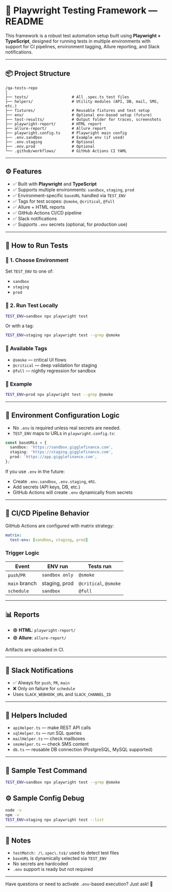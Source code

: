 # 🧪 Playwright Testing Framework — README

This framework is a robust test automation setup built using **Playwright + TypeScript**, designed for running tests in multiple environments with support for CI pipelines, environment tagging, Allure reporting, and Slack notifications.

---

## 📦 Project Structure

```
/qa-tests-repo
│
├── tests/                   # All .spec.ts test files
├── helpers/                 # Utility modules (API, DB, mail, SMS, etc.)
├── fixtures/                # Reusable fixtures and test setup
├── env/                     # Optional env-based setup (future)
├── test-results/            # Output folder for traces, screenshots
├── playwright-report/       # HTML report
├── allure-report/           # Allure report
├── playwright.config.ts     # Playwright main config
├── .env.sandbox             # Example env (if used)
├── .env.staging             # Optional
├── .env.prod                # Optional
└── .github/workflows/       # GitHub Actions CI YAML
```

---

## ⚙️ Features

* ✅ Built with **Playwright** and **TypeScript**
* ✅ Supports multiple environments: `sandbox`, `staging`, `prod`
* ✅ Environment-specific `baseURL` handled via `TEST_ENV`
* ✅ Tags for test scopes: `@smoke`, `@critical`, `@full`
* ✅ Allure + HTML reports
* ✅ GitHub Actions CI/CD pipeline
* ✅ Slack notifications
* ✅ Supports `.env` secrets (optional, for production use)

---

## 🚀 How to Run Tests

### 🔁 1. Choose Environment

Set `TEST_ENV` to one of:

* `sandbox`
* `staging`
* `prod`

### 🧪 2. Run Test Locally

```bash
TEST_ENV=sandbox npx playwright test
```

Or with a tag:

```bash
TEST_ENV=staging npx playwright test --grep @smoke
```

### 🧪 Available Tags

* `@smoke` — critical UI flows
* `@critical` — deep validation for staging
* `@full` — nightly regression for sandbox

### 🔁 Example

```bash
TEST_ENV=prod npx playwright test --grep @smoke
```

---

## 🧩 Environment Configuration Logic

* No `.env` is required unless real secrets are needed.
* `TEST_ENV` maps to URLs in `playwright.config.ts`:

```ts
const baseURLs = {
  sandbox: 'https://sandbox.gigglefinance.com',
  staging: 'https://staging.gigglefinance.com',
  prod: 'https://app.gigglefinance.com',
};
```

If you use `.env` in the future:

* Create `.env.sandbox`, `.env.staging`, etc.
* Add secrets (API keys, DB, etc.)
* GitHub Actions will create `.env` dynamically from secrets

---

## 🤖 CI/CD Pipeline Behavior

GitHub Actions are configured with matrix strategy:

```yaml
matrix:
  test-env: [sandbox, staging, prod]
```

### Trigger Logic

| Event         | ENV run        | Tests run             |
| ------------- | -------------- | --------------------- |
| `push`/`PR`   | `sandbox only` | `@smoke`              |
| `main` branch | staging, prod  | `@critical`, `@smoke` |
| `schedule`    | `sandbox`      | `@full`               |

---

## 📊 Reports

* 🟢 **HTML**: `playwright-report/`
* 🟣 **Allure**: `allure-report/`

Artifacts are uploaded in CI.

---

## 🔔 Slack Notifications

* ✅ Always for `push`, `PR`, `main`
* ❌ Only on failure for `schedule`
* Uses `SLACK_WEBHOOK_URL` and `SLACK_CHANNEL_ID`

---

## 🧰 Helpers Included

* `apiHelper.ts` — make REST API calls
* `sqlHelper.ts` — run SQL queries
* `mailHelper.ts` — check mailboxes
* `smsHelper.ts` — check SMS content
* `db.ts` — reusable DB connection (PostgreSQL, MySQL supported)

---

## 🧪 Sample Test Command

```bash
TEST_ENV=sandbox npx playwright test --grep @smoke
```

## ⚙️ Sample Config Debug

```bash
node -v
npm -v
TEST_ENV=staging npx playwright test --list
```

---

## 📌 Notes

* `testMatch: /\.spec\.ts$/` used to detect test files
* `baseURL` is dynamically selected via `TEST_ENV`
* No secrets are hardcoded
* `.env` support is ready but not required

---

Have questions or need to activate `.env`-based execution? Just ask! 💬

